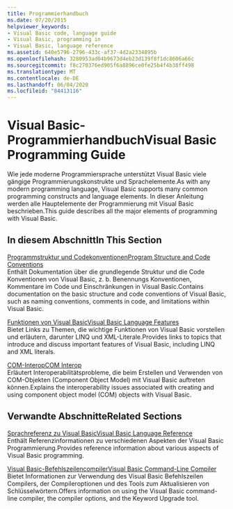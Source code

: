 ```yaml
---
title: Programmierhandbuch
ms.date: 07/20/2015
helpviewer_keywords:
- Visual Basic code, language guide
- Visual Basic, programming in
- Visual Basic, language reference
ms.assetid: 640e5796-2796-433c-af37-4d2a2334895b
ms.openlocfilehash: 3280953ad04b9673d4eb23d139f8f1dc8606a66c
ms.sourcegitcommit: f8c270376ed905f6a8896ce0fe25b4f4b38ff498
ms.translationtype: MT
ms.contentlocale: de-DE
ms.lasthandoff: 06/04/2020
ms.locfileid: "84413116"
---
```

# <a name="visual-basic-programming-guide"></a><span data-ttu-id="39d46-102">Visual Basic-Programmierhandbuch</span><span class="sxs-lookup"><span data-stu-id="39d46-102">Visual Basic Programming Guide</span></span>
<span data-ttu-id="39d46-103">Wie jede moderne Programmiersprache unterstützt Visual Basic viele gängige Programmierungskonstrukte und Sprachelemente.</span><span class="sxs-lookup"><span data-stu-id="39d46-103">As with any modern programming language, Visual Basic supports many common programming constructs and language elements.</span></span> <span data-ttu-id="39d46-104">In dieser Anleitung werden alle Hauptelemente der Programmierung mit Visual Basic beschrieben.</span><span class="sxs-lookup"><span data-stu-id="39d46-104">This guide describes all the major elements of programming with Visual Basic.</span></span>  
  
## <a name="in-this-section"></a><span data-ttu-id="39d46-105">In diesem Abschnitt</span><span class="sxs-lookup"><span data-stu-id="39d46-105">In This Section</span></span>  
 [<span data-ttu-id="39d46-106">Programmstruktur und Codekonventionen</span><span class="sxs-lookup"><span data-stu-id="39d46-106">Program Structure and Code Conventions</span></span>](program-structure/program-structure-and-code-conventions.md)  
 <span data-ttu-id="39d46-107">Enthält Dokumentation über die grundlegende Struktur und die Code Konventionen von Visual Basic, z. b. Benennungs Konventionen, Kommentare im Code und Einschränkungen in Visual Basic.</span><span class="sxs-lookup"><span data-stu-id="39d46-107">Contains documentation on the basic structure and code conventions of Visual Basic, such as naming conventions, comments in code, and limitations within Visual Basic.</span></span>  
  
 [<span data-ttu-id="39d46-108">Funktionen von Visual Basic</span><span class="sxs-lookup"><span data-stu-id="39d46-108">Visual Basic Language Features</span></span>](language-features/index.md)  
 <span data-ttu-id="39d46-109">Bietet Links zu Themen, die wichtige Funktionen von Visual Basic vorstellen und erläutern, darunter LINQ und XML-Literale.</span><span class="sxs-lookup"><span data-stu-id="39d46-109">Provides links to topics that introduce and discuss important features of Visual Basic, including LINQ and XML literals.</span></span>  
  
 [<span data-ttu-id="39d46-110">COM-Interop</span><span class="sxs-lookup"><span data-stu-id="39d46-110">COM Interop</span></span>](com-interop/index.md)  
 <span data-ttu-id="39d46-111">Erläutert Interoperabilitätsprobleme, die beim Erstellen und Verwenden von COM-Objekten (Component Object Model) mit Visual Basic auftreten können.</span><span class="sxs-lookup"><span data-stu-id="39d46-111">Explains the interoperability issues associated with creating and using component object model (COM) objects with Visual Basic.</span></span>  
  
## <a name="related-sections"></a><span data-ttu-id="39d46-112">Verwandte Abschnitte</span><span class="sxs-lookup"><span data-stu-id="39d46-112">Related Sections</span></span>  
 [<span data-ttu-id="39d46-113">Sprachreferenz zu Visual Basic</span><span class="sxs-lookup"><span data-stu-id="39d46-113">Visual Basic Language Reference</span></span>](../language-reference/index.md)  
 <span data-ttu-id="39d46-114">Enthält Referenzinformationen zu verschiedenen Aspekten der Visual Basic Programmierung.</span><span class="sxs-lookup"><span data-stu-id="39d46-114">Provides reference information about various aspects of Visual Basic programming.</span></span>  
  
 [<span data-ttu-id="39d46-115">Visual Basic-Befehlszeilencompiler</span><span class="sxs-lookup"><span data-stu-id="39d46-115">Visual Basic Command-Line Compiler</span></span>](../reference/command-line-compiler/index.md)  
 <span data-ttu-id="39d46-116">Bietet Informationen zur Verwendung des Visual Basic Befehlszeilen Compilers, der Compileroptionen und des Tools zum Aktualisieren von Schlüsselwörtern.</span><span class="sxs-lookup"><span data-stu-id="39d46-116">Offers information on using the Visual Basic command-line compiler, the compiler options, and the Keyword Upgrade tool.</span></span>
